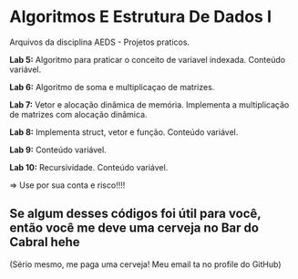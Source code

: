 # **Algoritmos E Estrutura De Dados I**

Arquivos da disciplina AEDS - Projetos praticos.

**Lab 5:** Algoritmo para praticar o conceito de variavel indexada. Conteúdo variável. 

**Lab 6:** Algoritmo de soma e multiplicaçao de matrizes.

**Lab 7:** Vetor e alocação dinâmica de memória. Implementa a multiplicação de matrizes com alocação dinâmica.

**Lab 8:** Implementa struct, vetor e função. Conteúdo variável. 

**Lab 9:** Conteúdo variável.

**Lab 10:** Recursividade. Conteúdo variável.

=> Use por sua conta e risco!!!!

## Se algum desses códigos foi útil para você, então você me deve uma cerveja no Bar do Cabral hehe
(Sério mesmo, me paga uma cerveja! Meu email ta no profile do GitHub)


